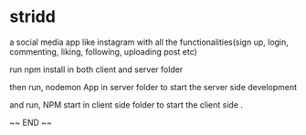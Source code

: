 # stridd
a social media app like instagram with all the functionalities(sign up, login, commenting, liking, following, uploading post etc)


run npm install in both client and server folder

then run, nodemon App in server folder to start the server side development

and run, NPM start in client side folder to start the client side . 

~~ END ~~
